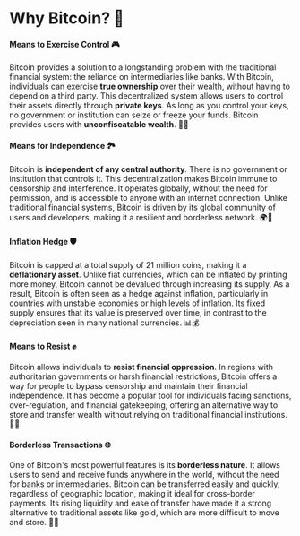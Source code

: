 # Why Bitcoin? 🤔

#### Means to Exercise Control 🎮

Bitcoin provides a solution to a longstanding problem with the traditional financial system: the reliance on intermediaries like banks. With Bitcoin, individuals can exercise **true ownership** over their wealth, without having to depend on a third party. This decentralized system allows users to control their assets directly through **private keys**. As long as you control your keys, no government or institution can seize or freeze your funds. Bitcoin provides users with **unconfiscatable wealth**. 🔑💼

#### Means for Independence 🏞️

Bitcoin is **independent of any central authority**. There is no government or institution that controls it. This decentralization makes Bitcoin immune to censorship and interference. It operates globally, without the need for permission, and is accessible to anyone with an internet connection. Unlike traditional financial systems, Bitcoin is driven by its global community of users and developers, making it a resilient and borderless network. 🌍🚫

#### Inflation Hedge 🛡️

Bitcoin is capped at a total supply of 21 million coins, making it a **deflationary asset**. Unlike fiat currencies, which can be inflated by printing more money, Bitcoin cannot be devalued through increasing its supply. As a result, Bitcoin is often seen as a hedge against inflation, particularly in countries with unstable economies or high levels of inflation. Its fixed supply ensures that its value is preserved over time, in contrast to the depreciation seen in many national currencies. 📊💰

#### Means to Resist ✊

Bitcoin allows individuals to **resist financial oppression**. In regions with authoritarian governments or harsh financial restrictions, Bitcoin offers a way for people to bypass censorship and maintain their financial independence. It has become a popular tool for individuals facing sanctions, over-regulation, and financial gatekeeping, offering an alternative way to store and transfer wealth without relying on traditional financial institutions. 🚫🏦

#### Borderless Transactions 🌐

One of Bitcoin's most powerful features is its **borderless nature**. It allows users to send and receive funds anywhere in the world, without the need for banks or intermediaries. Bitcoin can be transferred easily and quickly, regardless of geographic location, making it ideal for cross-border payments. Its rising liquidity and ease of transfer have made it a strong alternative to traditional assets like gold, which are more difficult to move and store. 🚀💸
